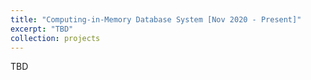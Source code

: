 ```yaml
---
title: "Computing-in-Memory Database System [Nov 2020 - Present]"
excerpt: "TBD"
collection: projects
---
```


TBD